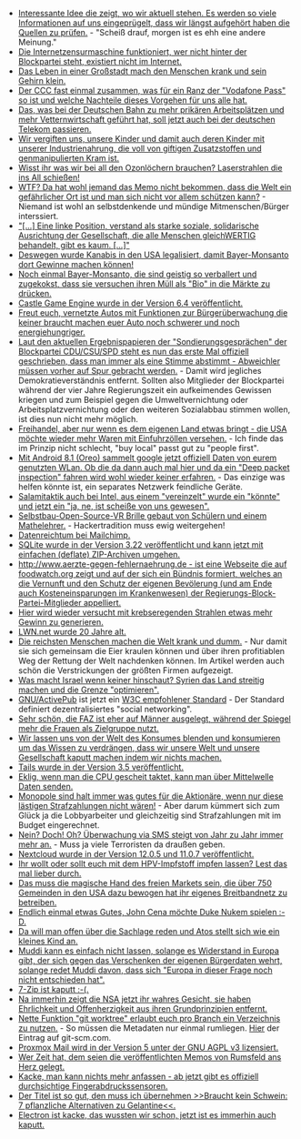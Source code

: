 * [Interessante Idee die zeigt, wo wir aktuell stehen. Es werden so viele Informationen auf uns eingeprügelt, dass wir längst aufgehört haben die Quellen zu prüfen.](https://blog.fefe.de/?ts=a49bc24a) - "Scheiß drauf, morgen ist es ehh eine andere Meinung."
* [Die Internetzensurmaschine funktioniert, wer nicht hinter der Blockpartei steht, existiert nicht im Internet.](https://twitter.com/gruene_jugend/status/955175310475038721)
* [Das Leben in einer Großstadt mach den Menschen krank und sein Gehirn klein.](http://www.danisch.de/blog/2018/01/21/berlin-schrumpft-hirn/)
* [Der CCC fast einmal zusammen, was für ein Ranz der "Vodafone Pass" so ist und welche Nachteile dieses Vorgehen für uns alle hat.](https://www.ccc.de/de/updates/2018/vodafonepass)
* [Das, was bei der Deutschen Bahn zu mehr prikären Arbeitsplätzen und mehr Vetternwirtschaft geführt hat, soll jetzt auch bei der deutschen Telekom passieren.](https://www.heise.de/newsticker/meldung/Verdi-kritisiert-geplante-Aufspaltung-von-T-Systems-3947485.html)
* [Wir vergiften uns, unsere Kinder und damit auch deren Kinder mit unserer Industrienahrung, die voll von giftigen Zusatzstoffen und genmanipulierten Kram ist.](https://netzfrauen.org/2018/01/22/babynahrung/)
* [Wisst ihr was wir bei all den Ozonlöchern brauchen? Laserstrahlen die ins All schießen!](https://www.golem.de/news/raumfahrt-weltraummuell-raeumkommando-mit-laserkanonen-1801-132220.html)
* [WTF? Da hat wohl jemand das Memo nicht bekommen, dass die Welt ein gefährlicher Ort ist und man sich nicht vor allem schützen kann?](https://www.heise.de/newsticker/meldung/Schutzranzen-Projekt-kombiniert-Kinder-Tracking-mit-Verkehrssicherheit-3947907.html) - Niemand ist wohl an selbstdenkende und mündige Mitmenschen/Bürger interssiert.
* ["[...] Eine linke Position, verstand als starke soziale, solidarische Ausrichtung der Gesellschaft, die alle Menschen gleichWERTIG behandelt,  gibt es kaum. [...]"](https://npr.news.eulu.info/2018/01/22/linke-gedanken-linke-wahrnehmung/)
* [Deswegen wurde Kanabis in den USA legalisiert, damit Bayer-Monsanto dort Gewinne machen können!](https://netzfrauen.org/2018/01/22/marihuana-2/)
* [Noch einmal Bayer-Monsanto, die sind geistig so verballert und zugekokst, dass sie versuchen ihren Müll als "Bio" in die Märkte zu drücken.](https://netzfrauen.org/2018/01/22/biofortifikation/)
* [Castle Game Engine wurde in der Version 6.4 veröffentlicht.](https://www.phoronix.com/scan.php?page=news_item&px=Castle-Game-Engine-6.4)
* [Freut euch, vernetzte Autos mit Funktionen zur Bürgerüberwachung die keiner braucht machen euer Auto noch schwerer und noch energiehungriger.](https://www.heise.de/autos/artikel/Technik-Hintergrund-Vehicle-to-X-V2X-3948166.html)
* [Laut den aktuellen Ergebnispapieren der "Sondierungsgesprächen" der Blockpartei CDU/CSU/SPD steht es nun das erste Mal offiziell geschrieben, dass man immer als eine Stimme abstimmt - Abweichler müssen vorher auf Spur gebracht werden.](http://www.neopresse.com/politik/groko-demokratie-war-gestern-parlament-wird-laut-sondierungspapier-entmachtet/) - Damit wird jegliches Demokratieverständnis entfernt. Sollten also Mitglieder der Blockpartei während der vier Jahre Regierungszeit ein aufkeimendes Gewissen kriegen und zum Beispiel gegen die Umweltvernichtung oder Arbeitsplatzvernichtung oder den weiteren Sozialabbau stimmen wollen, ist dies nun nicht mehr möglich.
* [Freihandel, aber nur wenn es dem eigenen Land etwas bringt - die USA möchte wieder mehr Waren mit Einfuhrzöllen versehen.](https://www.golem.de/news/protektionismus-trump-regierung-verhaengt-einfuhrzoelle-auf-solarzellen-1801-132313.html) - Ich finde das im Prinzip nicht schlecht, "buy local" passt gut zu "people first".
* [Mit Android 8.1 (Oreo) sammelt google jetzt offiziell Daten von eurem genutzten WLan. Ob die da dann auch mal hier und da ein "Deep packet inspection" fahren wird wohl wieder keiner erfahren.](https://www.golem.de/news/android-8-1-oreo-erkennt-qualitaet-von-wlan-netzwerk-vor-verbindung-1801-132314.html) - Das einzige was helfen könnte ist, ein separates Netzwerk feindliche Geräte.
* [Salamitaktik auch bei Intel, aus einem "vereinzelt" wurde ein "könnte" und jetzt ein "ja, ne, ist scheiße von uns gewesen".](https://www.pro-linux.de/news/1/25529/intel-r%C3%A4t-von-microcode-update-ab.html)
* [Selbstbau-Open-Source-VR Brille gebaut von Schülern und einem Mathelehrer.](https://t3n.de/news/quelloffene-vr-brille-virtual-reality-open-source-918751/) - Hackertradition muss ewig weitergehen!
* [Datenreichtum bei Mailchimp.](https://www.golem.de/news/newsletter-dienst-mailchimp-verraet-e-mail-adressen-von-newsletter-abonnenten-1801-132317.html)
* [SQLite wurde in der Version 3.22 veröffentlicht und kann jetzt mit einfachen (deflate) ZIP-Archiven umgehen.](https://www.phoronix.com/scan.php?page=news_item&px=SQLite-3.22-Released)
* [http://www.aerzte-gegen-fehlernaehrung.de - ist eine Webseite die auf foodwatch.org zeigt und auf der sich ein Bündnis formiert, welches an die Vernunft und den Schutz der eigenen Bevölerung (und am Ende auch Kosteneinsparungen im Krankenwesen) der Regierungs-Block-Partei-Mitglieder appelliert.](https://www.foodwatch.org/de/presse/pressemitteilungen/aerzte-gegen-fehlernaehrung-breites-buendnis-unterstuetzt-unterschriftenaktion-an-kuenftige-bundesregierung-dreizehn-fachorganisationen-fordern-politik-zum-handeln-auf/)
* [Hier wird wieder versucht mit krebseregenden Strahlen etwas mehr Gewinn zu generieren.](https://www.golem.de/news/telefonica-5g-test-fuer-tv-uebertragung-im-bayerischen-oberland-1801-132319.html)
* [LWN.net wurde 20 Jahre alt.](https://www.pro-linux.de/news/1/25531/20-jahre-lwn.html)
* [Die reichsten Menschen machen die Welt krank und dumm.](https://netzfrauen.org/2018/01/23/davos/) - Nur damit sie sich gemeinsam die Eier kraulen können und über ihren profitiablen Weg der Rettung der Welt nachdenken können. Im Artikel werden auch schön die Verstrickungen der größten Firmen aufgezeigt.
* [Was macht Israel wenn keiner hinschaut? Syrien das Land streitig machen und die Grenze "optimieren".](https://blog.fefe.de/?ts=a4994cdd)
* [GNU/ActivePub](https://www.w3.org/TR/activitypub/) ist jetzt ein [W3C empfohlener Standard](https://lwn.net/Articles/745172/rss) - Der Standard definiert dezentralisiertes "social networking".
* [Sehr schön, die FAZ ist eher auf Männer ausgelegt, während der Spiegel mehr die Frauen als Zielgruppe nutzt.](https://blog.fefe.de/?ts=a499640c)
* [Wir lassen uns von der Welt des Konsumes blenden und konsumieren um das Wissen zu verdrängen, dass wir unsere Welt und unsere Gesellschaft kaputt machen indem wir nichts machen.](https://netzfrauen.org/2018/01/23/wir-2/)
* [Tails wurde in der Version 3.5 veröffentlicht.](https://www.pro-linux.de/news/1/25533/tails-35-mit-amd-microcode-freigegeben.html)
* [Eklig, wenn man die CPU gescheit taktet, kann man über Mittelwelle Daten senden.](https://www.heise.de/newsticker/meldung/PC-und-Notebook-senden-per-JavaScript-auf-Mittelwelle-3948828.html)
* [Monopole sind halt immer was gutes für die Aktionäre, wenn nur diese lästigen Strafzahlungen nicht wären!](https://www.golem.de/news/monopol-qualcomm-muss-1-milliarde-euro-strafe-an-eu-zahlen-1801-132355.html) - Aber darum kümmert sich zum Glück ja die Lobbyarbeiter und gleichzeitig sind Strafzahlungen mit im Budget eingerechnet.
* [Nein? Doch! Oh? Überwachung via SMS steigt von Jahr zu Jahr immer mehr an.](https://www.heise.de/newsticker/meldung/IMSI-Catcher-Stille-SMS-und-Funkzellenauswertung-Digitale-Ueberwachung-auf-Allzeit-Hoch-3949971.html) - Muss ja viele Terroristen da draußen geben.
* [Nextcloud wurde in der Version 12.0.5 und 11.0.7 veröffentlicht.](https://nextcloud.com/blog/12.0.5-and-11.0.7-are-out-time-to-upgrade/)
* [Ihr wollt oder sollt euch mit dem HPV-Impfstoff impfen lassen? Lest das mal lieber durch.](https://netzfrauen.org/2018/01/24/hpv/)
* [Das muss die magische Hand des freien Markets sein, die über 750 Gemeinden in den USA dazu bewogen hat ihr eigenes Breitbandnetz zu betreiben.](https://www.golem.de/news/usa-750-gemeinden-betreiben-ihr-eigenes-breitbandnetz-1801-132352.html)
* [Endlich einmal etwas Gutes, John Cena möchte Duke Nukem spielen :-D.](https://www.heise.de/newsticker/meldung/Damn-I-m-Good-John-Cena-verhandelt-um-Hauptrolle-in-Duke-Nukem-Verfilmung-3950499.html)
* [Da will man offen über die Sachlage reden und Atos stellt sich wie ein kleines Kind an.](https://www.golem.de/news/atos-hersteller-von-anwaltspostfach-will-keine-fragen-beantworten-1801-132365.html)
* [Muddi kann es einfach nicht lassen, solange es Widerstand in Europa gibt, der sich gegen das Verschenken der eigenen Bürgerdaten wehrt, solange redet Muddi davon, dass sich "Europa in dieser Frage noch nicht entschieden hat".](https://www.heise.de/newsticker/meldung/Merkel-Deutschland-hinkt-bei-Digitalisierung-hinterher-3950561.html)
* [7-Zip ist kaputt :-(.](https://blog.fefe.de/?ts=a4967eab)
* [Na immerhin zeigt die NSA jetzt ihr wahres Gesicht, sie haben Ehrlichkeit und Offenherzigkeit aus ihren Grundprinzipien entfernt.](https://blog.fefe.de/?ts=a4967e93)
* [Nette Funktion "git worktree" erlaubt euch pro Branch ein Verzeichnis zu nutzen.](https://blog.juliushaertl.de/index.php/2018/01/24/how-to-checkout-multiple-git-branches-at-the-same-time/) - So müssen die Metadaten nur einmal rumliegen. [Hier](https://git-scm.com/docs/git-worktree) der Eintrag auf git-scm.com.
* [Proxmox Mail wird in der Version 5 unter der GNU AGPL v3 lizensiert.](https://www.heise.de/ix/meldung/Proxmox-Mail-Gateway-wird-Open-Source-3950034.html)
* [Wer Zeit hat, dem seien die veröffentlichten Memos von Rumsfeld ans Herz gelegt.](https://blog.fefe.de/?ts=a4961e40)
* [Kacke, man kann nichts mehr anfassen - ab jetzt gibt es offiziell durchsichtige Fingerabdruckssensoren.](https://blog.fefe.de/?ts=a4966b92)
* [Der Titel ist so gut, den muss ich übernehmen >>Braucht kein Schwein: 7 pflanzliche Alternativen zu Gelantine<<.](https://www.smarticular.net/gelatine-ersatz-vegan-speisestaerke-pektin-agar-agar/)
* [Electron ist kacke, das wussten wir schon, jetzt ist es immerhin auch kaputt.](https://www.heise.de/security/meldung/Electron-Schwachstelle-in-Framework-betrifft-zahlreiche-Windows-Apps-3950187.html)

